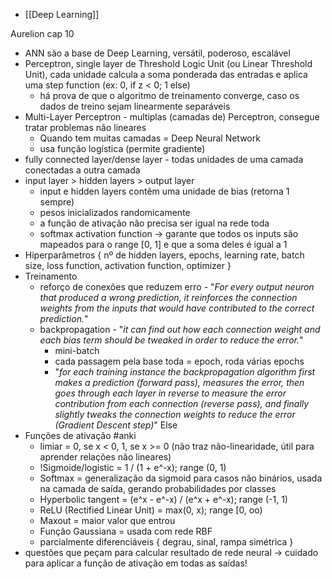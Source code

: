 * [[Deep Learning]]

Aurelion cap 10
* ANN são a base de Deep Learning, versátil, poderoso, escalável
* Perceptron, single layer de Threshold Logic Unit (ou Linear Threshold Unit), cada unidade calcula a soma ponderada das entradas e aplica uma step function (ex: 0, if z < 0; 1 else)
	* há prova de que o algoritmo de treinamento converge, caso os dados de treino sejam linearmente separáveis
* Multi-Layer Perceptron - multiplas (camadas de) Perceptron, consegue tratar problemas não lineares
	* Quando tem muitas camadas = Deep Neural Network
	* usa função logística (permite gradiente)
* fully connected layer/dense layer - todas unidades de uma camada conectadas a outra camada
* input layer > hidden layers > output layer 
	* input e hidden layers contêm uma unidade de bias (retorna 1 sempre)
	* pesos inicializados randomicamente
	* a função de ativação não precisa ser igual na rede toda
	* softmax activation function -> garante que todos os inputs são mapeados para o range [0, 1] e que a soma deles é igual a 1
* Hiperparâmetros { nº de hidden layers, epochs, learning rate, batch size, loss function, activation function, optimizer }
* Treinamento
	* reforço de conexões que reduzem erro - "*For every output neuron that produced a wrong prediction, it reinforces the connection weights from the inputs that would have contributed to the correct prediction.*"
	* backpropagation - "*it can find out how each connection weight and each bias term should be tweaked in order to reduce the error.*"
		* mini-batch
		* cada passagem pela base toda = epoch, roda várias epochs
		* "*for each training instance the backpropagation algorithm first makes a prediction (forward pass), measures the error, then goes through each layer in reverse to measure the error contribution from each connection (reverse pass), and finally slightly tweaks the connection weights to reduce the error (Gradient Descent step)*"
Else
* Funções de ativação #anki
	* limiar = 0, se x < 0, 1, se x >= 0 (não traz não-linearidade, útil para aprender relações não lineares)
	* !Sigmoide/logistic = 1 / (1 + e^-x); range (0, 1)
	* Softmax = generalização da sigmoid para casos não binários, usada na camada de saída, gerando probabilidades por classes
	* Hyperbolic tangent = (e^x - e^-x) / (e^x + e^-x); range (-1, 1)
	* ReLU (Rectified Linear Unit) = max(0, x); range [0, oo)
	* Maxout = maior valor que entrou
	* Função Gaussiana = usada com rede RBF
	* parcialmente diferenciáveis { degrau, sinal, rampa simétrica }
* questões que peçam para calcular resultado de rede neural -> cuidado para aplicar a função de ativação em todas as saídas!
